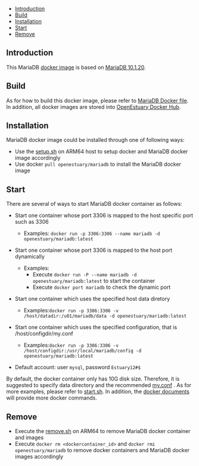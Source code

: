 * [Introduction](#1)
* [Build ](#2)
* [Installation](#3)
* [Start](#4)
* [Remove](#5)

## <a name="1">Introduction</a>

This MariaDB [docker image](https://docs.docker.com/) is based on [MariaDB 10.1.20](http://sfo1.mirrors.digitalocean.com/mariadb//mariadb-10.1.21/source/mariadb-10.1.21.tar.gz).


## <a name="2">Build</a>
As for how to build this docker image, please refer to [MariaDB Docker file](https://github.com/open-estuary/dockerfiles/tree/master/mariadb/mariadb).
In addition, all docker images are stored into [OpenEstuary Docker Hub](https://cloud.docker.com/app/openestuary).

## <a name="3">Installation</a>
MariaDB docker image could be installed through one of following ways:  
- Use the [setup.sh](https://github.com/open-estuary/packages/blob/master/docker_apps/mariadb/setup.sh) on ARM64 host to setup docker and MariaDB docker image accordingly
- Use docker `pull openestuary/mariadb` to install the MariaDB docker image  

## <a name="4">Start</a>
There are several of ways to start MariaDB docker container as follows:
- Start one container whose port 3306 is mapped to the host specific port such as 3306
  - Examples: `docker run -p 3306:3306 --name mariadb -d openestuary/mariadb:latest`
- Start one container whose port 3306 is mapped to the host port dynamically
  - Examples:
    - Execute `docker run -P --name mariadb -d openestuary/mariadb:latest` to start the container
    - Execute `docker port mariadb` to check the dynamic port
- Start one container which uses the specified host data diretory 
  - Examples:`docker run -p 3306:3306 -v /host/datadir:/u01/mariadb/data -d openestuary/mariadb:latest`
- Start one container which uses the specified configuration, that is /host/configdir/my.conf
  - Examples:`docker run -p 3306:3306 -v /host/configdir:/usr/local/mariadb/config -d openestuary/mariadb:latest`

- Default account: user `mysql`, password `Estuary12#$`

By default, the docker container only has 10G disk size. Therefore, it is suggested to specify data directory and the recommended [my.conf](https://github.com/open-estuary/packages/blob/master/docker_apps/mariadb/my.conf) . 
As for more examples, please refer to [start.sh](https://github.com/open-estuary/packages/blob/master/docker_apps/mariadb/start.sh).
In addition, the [docker documents](https://docs.docker.com/) will provide more docker commands.

## <a name="5">Remove</a>
- Execute the [remove.sh](https://github.com/open-estuary/packages/blob/master/docker_apps/mariadb/remove.sh) on ARM64 to remove MariaDB docker container and images 
- Execute `docker rm <dockercontainer_id>` and `docker rmi openestuary/mariadb` to remove docker containers and MariaDB docker images accordingly
